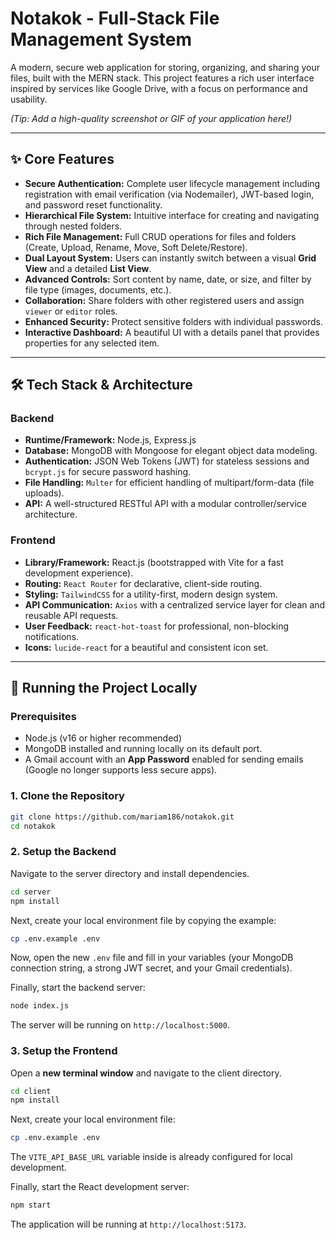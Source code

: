 # Notakok - Full-Stack File Management System

A modern, secure web application for storing, organizing, and sharing your files, built with the MERN stack. This project features a rich user interface inspired by services like Google Drive, with a focus on performance and usability.

*(Tip: Add a high-quality screenshot or GIF of your application here!)*

---

## ✨ Core Features

- **Secure Authentication:** Complete user lifecycle management including registration with email verification (via Nodemailer), JWT-based login, and password reset functionality.
- **Hierarchical File System:** Intuitive interface for creating and navigating through nested folders.
- **Rich File Management:** Full CRUD operations for files and folders (Create, Upload, Rename, Move, Soft Delete/Restore).
- **Dual Layout System:** Users can instantly switch between a visual **Grid View** and a detailed **List View**.
- **Advanced Controls:** Sort content by name, date, or size, and filter by file type (images, documents, etc.).
- **Collaboration:** Share folders with other registered users and assign `viewer` or `editor` roles.
- **Enhanced Security:** Protect sensitive folders with individual passwords.
- **Interactive Dashboard:** A beautiful UI with a details panel that provides properties for any selected item.

---

## 🛠️ Tech Stack & Architecture

### **Backend**
- **Runtime/Framework:** Node.js, Express.js
- **Database:** MongoDB with Mongoose for elegant object data modeling.
- **Authentication:** JSON Web Tokens (JWT) for stateless sessions and `bcrypt.js` for secure password hashing.
- **File Handling:** `Multer` for efficient handling of multipart/form-data (file uploads).
- **API:** A well-structured RESTful API with a modular controller/service architecture.

### **Frontend**
- **Library/Framework:** React.js (bootstrapped with Vite for a fast development experience).
- **Routing:** `React Router` for declarative, client-side routing.
- **Styling:** `TailwindCSS` for a utility-first, modern design system.
- **API Communication:** `Axios` with a centralized service layer for clean and reusable API requests.
- **User Feedback:** `react-hot-toast` for professional, non-blocking notifications.
- **Icons:** `lucide-react` for a beautiful and consistent icon set.

---

## 🚀 Running the Project Locally

### Prerequisites
- Node.js (v16 or higher recommended)
- MongoDB installed and running locally on its default port.
- A Gmail account with an **App Password** enabled for sending emails (Google no longer supports less secure apps).

### 1. Clone the Repository
```bash
git clone https://github.com/mariam186/notakok.git
cd notakok
```

### 2. Setup the Backend
Navigate to the server directory and install dependencies.
```bash
cd server
npm install
```
Next, create your local environment file by copying the example:
```bash
cp .env.example .env
```
Now, open the new `.env` file and fill in your variables (your MongoDB connection string, a strong JWT secret, and your Gmail credentials).

Finally, start the backend server:
```bash
node index.js
```
The server will be running on `http://localhost:5000`.

### 3. Setup the Frontend
Open a **new terminal window** and navigate to the client directory.
```bash
cd client
npm install
```
Next, create your local environment file:
```bash
cp .env.example .env
```
The `VITE_API_BASE_URL` variable inside is already configured for local development.

Finally, start the React development server:
```bash
npm start
```
The application will be running at `http://localhost:5173`.